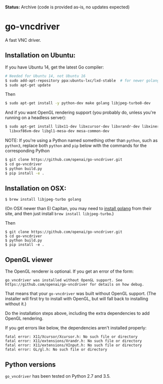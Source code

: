 **Status:** Archive (code is provided as-is, no updates expected)

# go-vncdriver

A fast VNC driver.

## Installation on Ubuntu:

If you have Ubuntu 14, get the latest Go compiler:
```sh
# Needed for Ubuntu 14, not Ubuntu 16
$ sudo add-apt-repository ppa:ubuntu-lxc/lxd-stable  # for newer golang
$ sudo apt-get update
```
Then
```sh
$ sudo apt-get install -y python-dev make golang libjpeg-turbo8-dev
```
And if you want OpenGL rendering support (you probably do, unless you're running on a headless server):
```sh
$ sudo apt-get install libx11-dev libxcursor-dev libxrandr-dev libxinerama-dev libxi-dev \
  libxxf86vm-dev libgl1-mesa-dev mesa-common-dev
```
NOTE: If you're using a Python named something other than `python`, such as `python3`, replace both `python` and `pip` below with the commands for the corresponding Python
```sh
$ git clone https://github.com/openai/go-vncdriver.git
$ cd go-vncdriver
$ python build.py
$ pip install -e .
```

## Installation on OSX:

```
$ brew install libjpeg-turbo golang
```

(On OSX newer than El Capitan, you may need to
[install golang](https://golang.org/doc/install) from their site, and
then just install `brew install libjpeg-turbo`.)

Then
```
$ git clone https://github.com/openai/go-vncdriver.git
$ cd go-vncdriver
$ python build.py
$ pip install -e .
```

## OpenGL viewer

The OpenGL renderer is optional. If you get an error of the form:

```
go_vncdriver was installed without OpenGL support. See https://github.com/openai/go-vncdriver for details on how debug.
```

That means that your `go-vncdriver` was built without OpenGL
support. (The installer will first try to install with OpenGL, but
will fall back to installing without it.)

Do the installation steps above, including the extra dependencies to add OpenGL rendering.

If you get errors like below, the dependencies aren't installed properly:
```
fatal error: X11/Xcursor/Xcursor.h: No such file or directory
fatal error: X11/extensions/Xrandr.h: No such file or directory
fatal error: X11/extensions/XInput.h: No such file or directory
fatal error: GL/gl.h: No such file or directory
```

## Python versions

`go_vncdriver` has been tested on Python 2.7 and 3.5.
